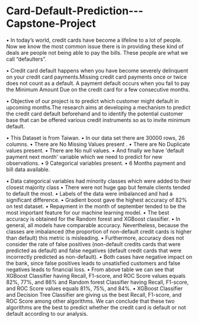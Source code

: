 # Card-Default-Prediction---Capstone-Project

•	In today’s world, credit cards have become a lifeline to a lot of people. Now we know the most common issue there is in providing these kind of deals are people not being able to pay the bills. These people are what we call “defaulters”.

•	Credit card default happens when you have become severely delinquent on your credit card payments.Missing credit card payments once or twice does not count as a default. A payment default occurs when you fail to pay the Minimum Amount Due on the credit card for a few consecutive months.

•	Objective of our project is to predict which customer might default in upcoming months.The research aims at developing a mechanism to predict the credit card default beforehand and to identify the potential customer base that can be offered various credit instruments so as to invite minimum default.

•	This Dataset is from Taiwan. 
•	In our data set there are 30000 rows, 26 columns.
•	There are No Missing Values present .
•	There are No Duplicate values present.
•	There are No null values.
•	And finally we have 'default payment next month' variable which we need to predict for new observations.
•	9 Categorical variables present.
•	6 Months payment and bill data available.

•	Data categorical variables had minority classes which were added to their closest majority class
•	There were not huge gap but female clients tended to default the most.
•	Labels of the data were imbalanced and had a significant difference.
•	Gradient boost gave the highest accuracy of 82% on test dataset.
•	Repayment in the month of september tended to be the most important feature for our machine learning model.
•	The best accuracy is obtained for the Random forest and XGBoost classifier.
•	In general, all models have comparable accuracy. Nevertheless, because the classes are imbalanced (the proportion of non-default credit cards is higher than default) this metric is misleading.
•	Furthermore, accuracy does not consider the rate of false positives (non-default credits cards that were predicted as default) and false negatives (default credit cards that were incorrectly predicted as non-default).
•	Both cases have negative impact on the bank, since false positives leads to unsatisfied customers and false negatives leads to financial loss.
•	From above table we can see that XGBoost Classifier having Recall, F1-score, and ROC Score values equals 82%, 77%, and 86% and Random forest Classifier having Recall, F1-score, and ROC Score values equals 81%, 75%, and 84%.
•	XGBoost Classifier and Decision Tree Classifier are giving us the best Recall, F1-score, and ROC Score among other algorithms. We can conclude that these two algorithms are the best to predict whether the credit card is default or not default according to our analysis.

